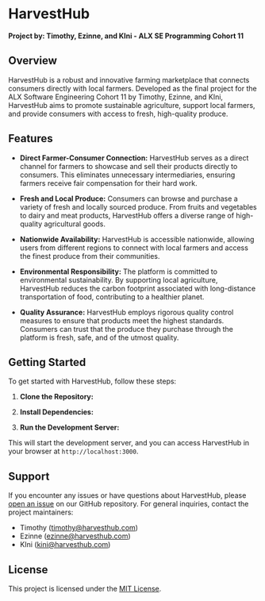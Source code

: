# HarvestHub

**Project by: Timothy, Ezinne, and KIni - ALX SE Programming Cohort 11**

## Overview

HarvestHub is a robust and innovative farming marketplace that connects consumers directly with local farmers. Developed as the final project for the ALX Software Engineering Cohort 11 by Timothy, Ezinne, and KIni, HarvestHub aims to promote sustainable agriculture, support local farmers, and provide consumers with access to fresh, high-quality produce.

## Features

- **Direct Farmer-Consumer Connection:**
  HarvestHub serves as a direct channel for farmers to showcase and sell their products directly to consumers. This eliminates unnecessary intermediaries, ensuring farmers receive fair compensation for their hard work.

- **Fresh and Local Produce:**
  Consumers can browse and purchase a variety of fresh and locally sourced produce. From fruits and vegetables to dairy and meat products, HarvestHub offers a diverse range of high-quality agricultural goods.

- **Nationwide Availability:**
  HarvestHub is accessible nationwide, allowing users from different regions to connect with local farmers and access the finest produce from their communities.

- **Environmental Responsibility:**
  The platform is committed to environmental sustainability. By supporting local agriculture, HarvestHub reduces the carbon footprint associated with long-distance transportation of food, contributing to a healthier planet.

- **Quality Assurance:**
  HarvestHub employs rigorous quality control measures to ensure that products meet the highest standards. Consumers can trust that the produce they purchase through the platform is fresh, safe, and of the utmost quality.

## Getting Started

To get started with HarvestHub, follow these steps:

1. **Clone the Repository:**

2. **Install Dependencies:**

3. **Run the Development Server:**

This will start the development server, and you can access HarvestHub in your browser at `http://localhost:3000`.


## Support

If you encounter any issues or have questions about HarvestHub, please [open an issue](https://github.com/your-username/harvesthub/issues) on our GitHub repository. For general inquiries, contact the project maintainers:

- Timothy (timothy@harvesthub.com)
- Ezinne (ezinne@harvesthub.com)
- KIni (kini@harvesthub.com)

## License

This project is licensed under the [MIT License](LICENSE).
